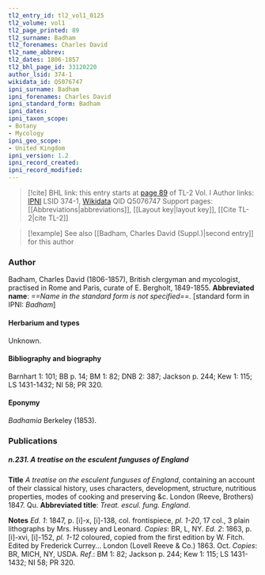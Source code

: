```yaml
---
tl2_entry_id: tl2_vol1_0125
tl2_volume: vol1
tl2_page_printed: 89
tl2_surname: Badham
tl2_forenames: Charles David
tl2_name_abbrev: 
tl2_dates: 1806-1857
tl2_bhl_page_id: 33120220
author_lsid: 374-1
wikidata_id: Q5076747
ipni_surname: Badham
ipni_forenames: Charles David
ipni_standard_form: Badham
ipni_dates: 
ipni_taxon_scope: 
- Botany
- Mycology
ipni_geo_scope: 
- United Kingdom
ipni_version: 1.2
ipni_record_created: 
ipni_record_modified:
---
```


> [!cite] BHL link: this entry starts at [page 89](https://www.biodiversitylibrary.org/page/33120220) of TL-2 Vol. I
> Author links: [IPNI](https://www.ipni.org/a/374-1) LSID 374-1, [Wikidata](https://www.wikidata.org/wiki/Q5076747) QID Q5076747
> Support pages: [[Abbreviations|abbreviations]], [[Layout key|layout key]], [[Cite TL-2|cite TL-2]]

> [!example] See also [[Badham, Charles David (Suppl.)|second entry]] for this author

### Author

Badham, Charles David (1806-1857), British clergyman and mycologist, practised in Rome and Paris, curate of E. Bergholt, 1849-1855. 
**Abbreviated name**: *==Name in the standard form is not specified==.* \[standard form in IPNI: *Badham*\]

#### Herbarium and types

Unknown.

#### Bibliography and biography

Barnhart 1: 101; BB p. 14; BM 1: 82; DNB 2: 387; Jackson p. 244; Kew 1: 115; LS 1431-1432; NI 58; PR 320.

#### Eponymy

*Badhamia* Berkeley (1853).

### Publications

##### n.231. A treatise on the esculent funguses of England

**Title**
*A treatise on the esculent funguses of England*, containing an account of their classical history, uses characters, development, structure, nutritious properties, modes of cooking and preserving &c. London (Reeve, Brothers) 1847. Qu.
**Abbreviated title**: *Treat. escul. fung. England*.

**Notes**
*Ed. 1*: 1847, p. \[i\]-x, \[i\]-138, col. frontispiece, *pl. 1-20*, 17 col., 3 plain lithographs by Mrs. Hussey and Leonard. *Copies*: BR, L, NY.
*Ed. 2*: 1863, p. \[i\]-xvi, \[i\]-152, *pl. 1-12* coloured, copied from the first edition by W. Fitch. Edited by Frederick Currey... London (Lovell Reeve & Co.) 1863. Oct. *Copies*: BR, MICH, NY, USDA.
*Ref*.: BM 1: 82; Jackson p. 244; Kew 1: 115; LS 1431-1432; NI 58; PR 320.

